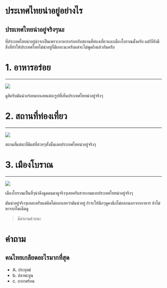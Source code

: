 ﻿# ประเทศไทยน่าอยู่อย่างไร
## ประเทศไทยน่าอยู่จริงๆนะ

ที่ประเทศไทยน่าอยู่น่าจะเป็นเพราะอาหารอร่อยกับสถานที่ท่องเที่ยวและเมืองโบราณมั้งครับ แต่!ก็ยังมีสิ่งที่ทำให้ประเทศไทยไม่น่าอยู่ก็มีเยอะนะครับแต่จะไม่พูดถึงแล้วกันครับ

# 1. อาหารอร่อย
---
![](https://mpics.mgronline.com/pics/Images/562000009111301.JPEG)

ดูสิครับมันน่าอร่อยมากเลยแต่ละรูปที่เห็นประเทศไทยน่าอยู่จริงๆ

# 2. สถานที่ท่องเที่ยว
---
![](https://travel.mthai.com/app/uploads/2014/12/good.jpg)

สถานที่แต่ละที่มีแต่ที่สวยๆทั้งนั้นเลยประเทศไทยน่าอยู่จริงๆ

# 3. เมืองโบราณ
---
![](https://s.isanook.com/tr/0/rp/r/w728/ya0xa0m1w0/aHR0cHM6Ly9zLmlzYW5vb2suY29tL3RyLzAvdWQvMjgzLzE0MTU4OTEvdGc0Zy5qcGc=.jpg)

เมืองโบราณเป็นที่ๆน่าดึงดูดคนมาดูจริงๆเลยครับสวยงามมากประเทศไทยน่าอยู่จริงๆ

มันน่าอยู่จริงๆแหละครับแต่คิดไม่ออกเลยว่ามันน่าอยู่
ถ้าจะให้นึกๆดูคงนึกไม่ออกนอกจากอาหาร ถ้าไม่หาจากในเน็ตดู

> มีคำถามด้วยนะ

# คำถาม 

## คนไทยเกลียดอะไรมากที่สุด

- A. ประยุทธ์
- b. ปลาพะยูน
- c. อากาศร้อน

